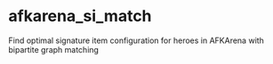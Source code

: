 # afkarena_si_match
Find optimal signature item configuration for heroes in AFKArena with bipartite graph matching
